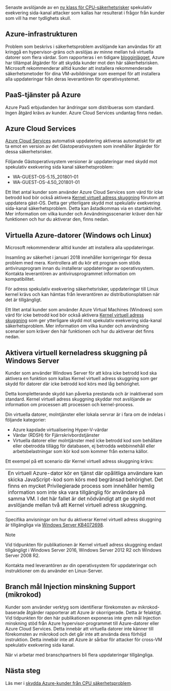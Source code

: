 
 
Senaste avslöjande av en [ny klass för CPU-säkerhetsrisker](https://portal.msrc.microsoft.com/en-US/security-guidance/advisory/ADV180002) spekulativ exekvering sida-kanal attacker som kallas har resulterat i frågor från kunder som vill ha mer tydlighets skull. 

 
## <a name="azure-infrastructure"></a>Azure-infrastrukturen

Problem som beskrivs i säkerhetsproblem avslöjande kan användas för att kringgå en hypervisor-gräns och avslöjas av minne mellan två virtuella datorer som flera värdar. Som rapporteras i en tidigare [blogginlägget](https://azure.microsoft.com/blog/securing-azure-customers-from-cpu-vulnerability/), Azure har tillämpat åtgärder för att skydda kunder mot den här säkerhetsrisken.  Microsoft rekommenderar alltid kunder att installera rekommenderade säkerhetsmetoder för dina VM-avbildningar som exempel för att installera alla uppdateringar från deras leverantören för operativsystemet.

## <a name="paas-services-on-azure"></a>PaaS-tjänster på Azure
Azure PaaS erbjudanden har ändringar som distribueras som standard. Ingen åtgärd krävs av kunder. Azure Cloud Services undantag finns nedan.  


## <a name="azure-cloud-services"></a>Azure Cloud Services

[Azure Cloud Services](https://azure.microsoft.com/services/cloud-services/) automatisk uppdatering aktiveras automatiskt för att ta emot en version av det Gästoperativsystem som innehåller åtgärder för dessa säkerhetsrisker. 

Följande Gästoperativsystem versioner är uppdateringar med skydd mot spekulativ exekvering sida kanal säkerhetsproblem:

* WA-GUEST-OS-5.15_201801-01
* WA-GUEST-OS-4.50_201801-01


Ett litet antal kunder som använder Azure Cloud Services som värd för icke betrodd kod bör också aktivera [Kernel virtuell adress skuggning](#enabling-kernel-virtual-address-shadowing-on-windows-server) förutom att uppdatera gäst-OS. Detta ger ytterligare skydd mot spekulativ exekvering sida-kanal säkerhetsproblem. Detta kan åstadkommas via en startaktivitet. Mer information om vilka kunder och Användningsscenarier kräver den här funktionen och hur du aktiverar den, finns nedan.


## <a name="azure-virtual-machines-windows--linux"></a>Virtuella Azure-datorer (Windows och Linux)

Microsoft rekommenderar alltid kunder att installera alla uppdateringar. 

Insamling av säkerhet i januari 2018 innehåller korrigeringar för dessa problem med mera. Kontrollera att du kör ett program som stöds antivirusprogram innan du installerar uppdateringar av operativsystem. Kontakta leverantören av antivirusprogrammet information om kompatibilitet. 

För adress spekulativ exekvering säkerhetsrisker, uppdateringar till Linux kernel krävs och kan hämtas från leverantören av distributionsplatsen när det är tillgängligt. 

Ett litet antal kunder som använder Azure Virtual Machines (Windows) som värd för icke betrodd kod bör också aktivera [Kernel virtuell adress skuggning](#enabling-kernel-virtual-address-shadowing-on-windows-server) som ger ytterligare skydd mot spekulativ exekvering sida-kanal säkerhetsproblem.  Mer information om vilka kunder och användning scenarier som kräver den här funktionen och hur du aktiverar det finns nedan.


## <a name="enabling-kernel-virtual-address-shadowing-on-windows-server"></a>Aktivera virtuell kerneladress skuggning på Windows Server

Kunder som använder Windows Server för att köra icke betrodd kod ska aktivera en funktion som kallas Kernel virtuell adress skuggning som ger skydd för datorer där icke betrodd kod körs med låg behörighet.

Detta kompletterande skydd kan påverka prestanda och är inaktiverad som standard. Kernel virtuell adress skuggning skyddar mot avslöjande av information om processen att processen och kernel-process.

Din virtuella datorer, molntjänster eller lokala servrar är i fara om de indelas i följande kategorier:

* Azure kapslade virtualisering Hyper-V-värdar
* Värdar (RDSH) för Fjärrskrivbordstjänster
* Virtuella datorer eller molntjänster med icke betrodd kod som behållare eller obetrodda tillägg för databasen, ej betrodda webbinnehåll eller arbetsbelastningar som kör kod som kommer från externa källor.

Ett exempel på ett scenario där Kernel virtuell adress skuggning krävs: 

|     |
|-----|
|En virtuell Azure-dator kör en tjänst där opålitliga användare kan skicka JavaScript-kod som körs med begränsad behörighet. Det finns en mycket Privilegierade process som innehåller hemlig information som inte ska vara tillgänglig för användare på samma VM. I det här fallet är det nödvändigt att ge skydd mot avslöjande mellan två att Kernel virtuell adress skuggning.|
|     | 

Specifika anvisningar om hur du aktiverar Kernel virtuell adress skuggning är tillgängliga via [Windows Server KB4072698](https://support.microsoft.com/help/4072698/windows-server-guidance-to-protect-against-the-speculative-execution).


> [!NOTE]
> Vid tidpunkten för publikationen är Kernel virtuell adress skuggning endast tillgängligt i Windows Server 2016, Windows Server 2012 R2 och Windows Server 2008 R2.  
>
>

Kontakta med leverantören av din operativsystem för uppdateringar och instruktioner om du använder en Linux-Server.

## <a name="branch-target-injection-mitigation-support-microcode"></a>Branch mål Injection minskning Support (mikrokod)

Kunder som använder verktyg som identifierar förekomsten av mikrokod-baserade åtgärder rapporterar att Azure är okorrigerade. Detta är felaktigt. Vid tidpunkten för den här publikationen exponeras inte gren mål Injection minskning stöd från Azure hypervisor-programmet till Azure-datorer eller Azure Cloud Services. Detta innebär att virtuella datorer inte känner till förekomsten av mikrokod och det går inte att använda dess förhöjd instruktion. Detta innebär inte att Azure är sårbar för attacker för cross-VM spekulativ exekvering sida kanal.
 
När vi arbetar med branschpartners bli flera uppdateringar tillgängliga.

## <a name="next-steps"></a>Nästa steg

Läs mer i [skydda Azure-kunder från CPU säkerhetsproblem](https://azure.microsoft.com/blog/securing-azure-customers-from-cpu-vulnerability/).